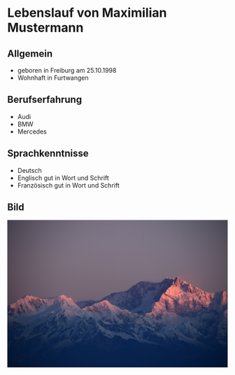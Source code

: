 # Lebenslauf von Maximilian Mustermann
## Allgemein
* geboren in Freiburg am 25.10.1998
* Wohnhaft in Furtwangen
## Berufserfahrung
* Audi
* BMW
* Mercedes

## Sprachkenntnisse 
* Deutsch
* Englisch gut in Wort und Schrift
* Französisch gut in Wort und Schrift

## Bild
![Bild konnte nicht geladen werden](mountains.jpg)
